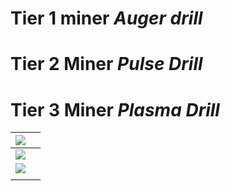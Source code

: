 # Tier 1 miner _Auger drill_


# Tier 2 Miner _Pulse Drill_


# Tier 3 Miner _Plasma Drill_


| ![](https://github.com/zymex22/Project-RimFactory-Revived/blob/master/Textures/Industry/Drill.png?raw=true)      |   |
|------------------------------------------------------------------------------------------------------------------|---|
| ![](https://github.com/zymex22/Project-RimFactory-Revived/blob/master/Textures/Industry/DeepQuarry.png?raw=true) |   |
| ![](https://github.com/zymex22/Project-RimFactory-Revived/blob/master/Textures/Industry/DrillT3.png?raw=true)    |   |
|   |   |